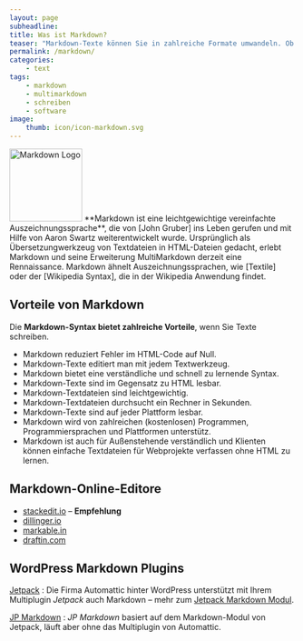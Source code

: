 ```yaml
---
layout: page
subheadline:
title: Was ist Markdown?
teaser: "Markdown-Texte können Sie in zahlreiche Formate umwandeln. Ob HTML, PDF oder Ebook: Die Markdown-Syntax ist die Brücke von einer reinen Textdatei zu zahlreichen verschiedenen Formaten. Markdown ist die Lösung, wenn Sie einen Text in verschiedenen Formaten veröffentlichen wollen. Die Formatierung übernimmt freie Software, die es auf allen Plattformen gibt.."
permalink: /markdown/
categories:
    - text
tags:
    - markdown
    - multimarkdown
    - schreiben
    - software
image:
    thumb: icon/icon-markdown.svg
---
```

<img class="right" src="{{ site.urlimg }}icon/icon-markdown.svg" alt="Markdown Logo" width="128" height="128">
**Markdown ist eine leichtgewichtige vereinfachte Auszeichnungssprache**, die von [John Gruber] ins Leben gerufen und mit Hilfe von Aaron Swartz weiterentwickelt wurde. Ursprünglich als Übersetzungwerkzeug von Textdateien in HTML-Dateien gedacht, erlebt Markdown und seine Erweiterung MultiMarkdown derzeit eine Rennaissance. Markdown ähnelt Auszeichnungssprachen, wie [Textile] oder der [Wikipedia Syntax], die in der Wikipedia Anwendung findet.



## Vorteile von Markdown

Die **Markdown-Syntax bietet zahlreiche Vorteile**, wenn Sie Texte schreiben.

- Markdown reduziert Fehler im HTML-Code auf Null.
- Markdown-Texte editiert man mit jedem Textwerkzeug.
- Markdown bietet eine verständliche und schnell zu lernende Syntax.
- Markdown-Texte sind im Gegensatz zu HTML lesbar.
- Markdown-Textdateien sind leichtgewichtig.
- Markdown-Textdateien durchsucht ein Rechner in Sekunden.
- Markdown-Texte sind auf jeder Plattform lesbar.
- Markdown wird von zahlreichen (kostenlosen) Programmen, Programmiersprachen und Plattformen unterstütz.
- Markdown ist auch für Außenstehende verständlich und Klienten können einfache Textdateien für Webprojekte verfassen ohne HTML zu lernen.



## Markdown-Online-Editore

- [stackedit.io][5] – **Empfehlung**
- [dillinger.io][4]
- [markable.in][6]
- [draftin.com][7]



## WordPress Markdown Plugins

[Jetpack][1]
:   Die Firma Automattic hinter WordPress unterstützt mit Ihrem Multiplugin *Jetpack* auch Markdown – mehr zum [Jetpack Markdown Modul][2].

[JP Markdown][2]
:   *JP Markdown* basiert auf dem Markdown-Modul von Jetpack, läuft aber ohne das Multiplugin von Automattic.
 


 [1]: http://jetpack.me/
 [2]: http://jetpack.me/support/markdown/
 [3]: https://wordpress.org/plugins/jetpack-markdown/
 [4]: http://dillinger.io/
 [5]: https://stackedit.io
 [6]: http://markable.in/
 [7]: https://draftin.com/

 [John Gruber]: http://daringfireball.net/projects/markdown/
 [Textile]: http://de.wikipedia.org/wiki/Textile
 [Wikipedia Syntax]: http://de.wikipedia.org/wiki/Wikitext
 [Markdown]: http://daringfireball.net/projects/markdown/  
 [MultiMarkdown]: http://fletcherpenney.net/multimarkdown/
 [Markdown Extra]: http://michelf.ca/projects/php-markdown/extra/
